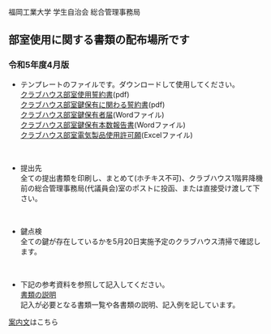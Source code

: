 福岡工業大学 学生自治会 総合管理事務局

## 部室使用に関する書類の配布場所です
### 令和5年度4月版
  

- テンプレートのファイルです。ダウンロードして使用してください。  
[クラブハウス部室使用誓約書](https://github.com/daigi-fit/publish/raw/main/clubhouse/first/distribution/%E3%82%AF%E3%83%A9%E3%83%96%E3%83%8F%E3%82%A6%E3%82%B9%E9%83%A8%E5%AE%A4%E4%BD%BF%E7%94%A8%E8%AA%93%E7%B4%84%E6%9B%B8.pdf)(pdf)  
[クラブハウス部室鍵保有に関わる誓約書](https://github.com/daigi-fit/publish/raw/main/clubhouse/first/distribution/%E3%82%AF%E3%83%A9%E3%83%96%E3%83%8F%E3%82%A6%E3%82%B9%E9%83%A8%E5%AE%A4%E9%8D%B5%E4%BF%9D%E6%9C%89%E3%81%AB%E9%96%A2%E3%82%8F%E3%82%8B%E8%AA%93%E7%B4%84%E6%9B%B8.pdf)(pdf)  
[クラブハウス部室鍵保有者届](https://github.com/daigi-fit/publish/raw/main/clubhouse/first/distribution/%E3%82%AF%E3%83%A9%E3%83%96%E3%83%8F%E3%82%A6%E3%82%B9%E9%83%A8%E5%AE%A4%E9%8D%B5%E4%BF%9D%E6%9C%89%E8%80%85%E5%B1%8A.docx)(Wordファイル)  
[クラブハウス部室鍵保有本数報告書](https://github.com/daigi-fit/publish/raw/main/clubhouse/first/distribution/%E3%82%AF%E3%83%A9%E3%83%96%E3%83%8F%E3%82%A6%E3%82%B9%E9%83%A8%E5%AE%A4%E9%8D%B5%E4%BF%9D%E6%9C%89%E6%9C%AC%E6%95%B0%E5%A0%B1%E5%91%8A%E6%9B%B8.docx)(Wordファイル)  
[クラブハウス部室電気製品使用許可願](https://github.com/daigi-fit/publish/raw/main/clubhouse/first/distribution/%E3%82%AF%E3%83%A9%E3%83%96%E3%83%8F%E3%82%A6%E3%82%B9%E9%83%A8%E5%AE%A4%E9%9B%BB%E6%B0%97%E8%A3%BD%E5%93%81%E4%BD%BF%E7%94%A8%E8%A8%B1%E5%8F%AF%E9%A1%98.xlsx)(Excelファイル)  

<br>

- 提出先  
全ての提出書類を印刷し、まとめて(ホチキス不可)、クラブハウス1階昇降機前の総合管理事務局(代議員会)室のポストに投函、または直接受け渡して下さい。

<br>

- 鍵点検  
全ての鍵が存在しているかを5月20日実施予定のクラブハウス清掃で確認します。  

<br>

- 下記の参考資料を参照して記入してください。  
[書類の説明](https://github.com/daigi-fit/publish/blob/main/clubhouse/first/docs/%E6%9B%B8%E9%A1%9E%E3%81%AE%E8%AA%AC%E6%98%8E.md)  
記入が必要となる書類一覧や各書類の説明、記入例を記しています。  

[案内文](https://github.com/daigi-fit/publish/blob/main/clubhouse/first/docs/%E9%83%A8%E5%AE%A4%E4%BD%BF%E7%94%A8%E3%81%AB%E9%96%A2%E3%81%99%E3%82%8B%E6%9B%B8%E9%A1%9E%20%E6%8F%90%E5%87%BA%E3%81%AB%E3%81%A4%E3%81%84%E3%81%A6.pdf)はこちら